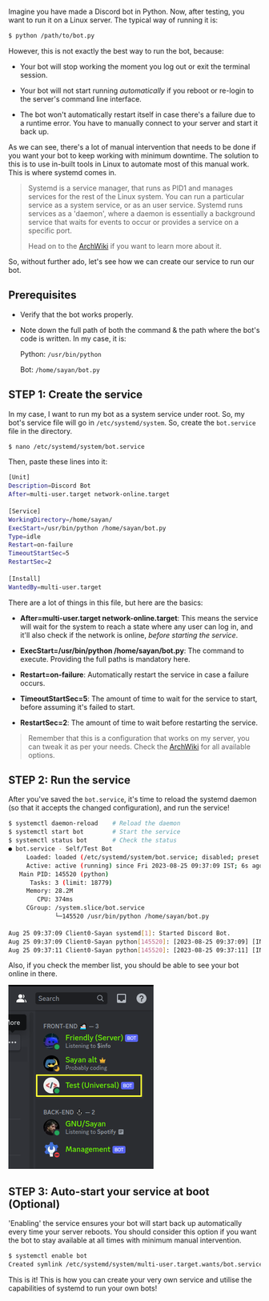 Imagine you have made a Discord bot in Python. Now, after testing, you want to run it on a Linux server. The typical way of running it is:

```bash
$ python /path/to/bot.py
```

However, this is not exactly the best way to run the bot, because:

* Your bot will stop working the moment you log out or exit the terminal session.
    
* Your bot will not start running *automatically* if you reboot or re-login to the server's command line interface.
    
* The bot won't automatically restart itself in case there's a failure due to a runtime error. You have to manually connect to your server and start it back up.
    

As we can see, there's a lot of manual intervention that needs to be done if you want your bot to keep working with minimum downtime. The solution to this is to use in-built tools in Linux to automate most of this manual work. This is where systemd comes in.

> Systemd is a service manager, that runs as PID1 and manages services for the rest of the Linux system. You can run a particular service as a system service, or as an user service. Systemd runs services as a 'daemon', where a daemon is essentially a background service that waits for events to occur or provides a service on a specific port.
> 
> Head on to the [ArchWiki](https://wiki.archlinux.org/title/Systemd) if you want to learn more about it.

So, without further ado, let's see how we can create our service to run our bot.

## Prerequisites

* Verify that the bot works properly.
    
* Note down the full path of both the command & the path where the bot's code is written. In my case, it is:
    
    Python: `/usr/bin/python`
    
    Bot: `/home/sayan/bot.py`
    

## STEP 1: Create the service

In my case, I want to run my bot as a system service under root. So, my bot's service file will go in `/etc/systemd/system`. So, create the `bot.service` file in the directory.

```bash
$ nano /etc/systemd/system/bot.service
```

Then, paste these lines into it:

```bash
[Unit]
Description=Discord Bot
After=multi-user.target network-online.target

[Service]
WorkingDirectory=/home/sayan/
ExecStart=/usr/bin/python /home/sayan/bot.py
Type=idle
Restart=on-failure
TimeoutStartSec=5
RestartSec=2

[Install]
WantedBy=multi-user.target
```

There are a lot of things in this file, but here are the basics:

* **After=multi-user.target network-online.target**: This means the service will wait for the system to reach a state where any user can log in, and it'll also check if the network is online, *before starting the service*.
    
* **ExecStart=/usr/bin/python /home/sayan/bot.py**: The command to execute. Providing the full paths is mandatory here.
    
* **Restart=on-failure**: Automatically restart the service in case a failure occurs.
    
* **TimeoutStartSec=5**: The amount of time to wait for the service to start, before assuming it's failed to start.
    
* **RestartSec=2**: The amount of time to wait before restarting the service.
    

> Remember that this is a configuration that works on my server, you can tweak it as per your needs. Check the [ArchWiki](https://man.archlinux.org/man/systemd.unit.5) for all available options.

## STEP 2: Run the service

After you've saved the `bot.service`, it's time to reload the systemd daemon (so that it accepts the changed configuration), and run the service!

```bash
$ systemctl daemon-reload    # Reload the daemon
$ systemctl start bot        # Start the service
$ systemctl status bot       # Check the status
● bot.service - Self/Test Bot
     Loaded: loaded (/etc/systemd/system/bot.service; disabled; preset: disabled)
     Active: active (running) since Fri 2023-08-25 09:37:09 IST; 6s ago
   Main PID: 145520 (python)
      Tasks: 3 (limit: 18779)
     Memory: 28.2M
        CPU: 374ms
     CGroup: /system.slice/bot.service
             └─145520 /usr/bin/python /home/sayan/bot.py

Aug 25 09:37:09 Client0-Sayan systemd[1]: Started Discord Bot.
Aug 25 09:37:09 Client0-Sayan python[145520]: [2023-08-25 09:37:09] [INFO    ] discord.client: logging in using static token
Aug 25 09:37:11 Client0-Sayan python[145520]: [2023-08-25 09:37:11] [INFO    ] discord.gateway: Shard ID None has connected to Gateway (Session ID: xxxxxxxxxxxxx)
```

Also, if you check the member list, you should be able to see your bot online in there.

![Discord server: member list](./../res/4-1.png)

## STEP 3: Auto-start your service at boot (Optional)

'Enabling' the service ensures your bot will start back up automatically every time your server reboots. You should consider this option if you want the bot to stay available at all times with minimum manual intervention.

```bash
$ systemctl enable bot
Created symlink /etc/systemd/system/multi-user.target.wants/bot.service → /etc/systemd/system/bot.service.
```

This is it! This is how you can create your very own service and utilise the capabilities of systemd to run your own bots!